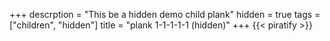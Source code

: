 +++
descrption = "This be a hidden demo child plank"
hidden = true
tags = ["children", "hidden"]
title = "plank 1-1-1-1-1 (hidden)"
+++
{{< piratify >}}